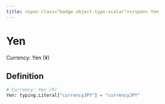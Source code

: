 ```yaml
---
title: <span class="badge object-type-scalar"></span> Yen
---
```

# <span class="badge object-type-scalar"></span> Yen

Currency: Yen (¥)

## Definition

```python
# Currency: Yen (¥)
Yen: typing.Literal["currencyJPY"] = "currencyJPY"
```
